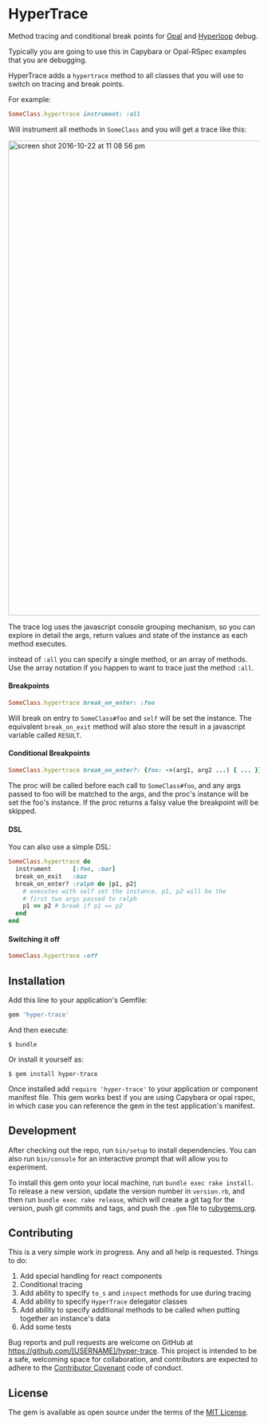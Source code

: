 # HyperTrace

Method tracing and conditional break points for [Opal](http://opalrb.org/) and [Hyperloop](http://ruby-hyperloop.io) debug.

Typically you are going to use this in Capybara or Opal-RSpec examples that you are debugging.

HyperTrace adds a `hypertrace` method to all classes that you will use to switch on tracing and break points.

For example:

```ruby
SomeClass.hypertrace instrument: :all
```

Will instrument all methods in `SomeClass` and you will get a trace like this:

<img width="952" alt="screen shot 2016-10-22 at 11 08 56 pm" src="https://cloud.githubusercontent.com/assets/63146/19624133/48098fce-98b6-11e6-9198-cc5eae836ccf.png">

The trace log uses the javascript console grouping mechanism, so you can explore in detail the args, return values and state of the instance as each method executes.

instead of `:all` you can specify a single method, or an array of methods.  Use the array notation if you happen to want to trace just the method `:all`.

#### Breakpoints

```ruby
SomeClass.hypertrace break_on_enter: :foo
```

Will break on entry to `SomeClass#foo` and `self` will be set the instance. The equivalent `break_on_exit` method will also store the result in a javascript variable called `RESULT`.

#### Conditional Breakpoints

```ruby
SomeClass.hypertrace break_on_enter?: {foo: ->(arg1, arg2 ...) { ... }}
```

The proc will be called before each call to `SomeClass#foo`, and any args passed to foo will be matched to the args, and the proc's instance will be set the foo's instance.  If the proc returns a falsy value the breakpoint will be skipped.

#### DSL

You can also use a simple DSL:

```ruby
SomeClass.hypertrace do
  instrument      [:foo, :bar]
  break_on_exit   :baz
  break_on_enter? :ralph do |p1, p2|
    # executes with self set the instance, p1, p2 will be the
    # first two args passed to ralph
    p1 == p2 # break if p1 == p2
  end
end
```

#### Switching it off

```ruby
SomeClass.hypertrace :off
```

## Installation

Add this line to your application's Gemfile:

```ruby
gem 'hyper-trace'
```

And then execute:

    $ bundle

Or install it yourself as:

    $ gem install hyper-trace

Once installed add `require 'hyper-trace'` to your application or component manifest file.  This gem works best if you are using Capybara or opal rspec, in which case you can reference the gem in the test application's manifest.

## Development

After checking out the repo, run `bin/setup` to install dependencies. You can also run `bin/console` for an interactive prompt that will allow you to experiment.

To install this gem onto your local machine, run `bundle exec rake install`. To release a new version, update the version number in `version.rb`, and then run `bundle exec rake release`, which will create a git tag for the version, push git commits and tags, and push the `.gem` file to [rubygems.org](https://rubygems.org).

## Contributing

This is a very simple work in progress.  Any and all help is requested.  Things to do:

1. Add special handling for react components
2. Conditional tracing
2. Add ability to specify `to_s` and `inspect` methods for use during tracing
3. Add ability to specify `HyperTrace` delegator classes
4. Add ability to specify additional methods to be called when putting together an instance's data
5. Add some tests

Bug reports and pull requests are welcome on GitHub at https://github.com/[USERNAME]/hyper-trace. This project is intended to be a safe, welcoming space for collaboration, and contributors are expected to adhere to the [Contributor Covenant](http://contributor-covenant.org) code of conduct.

## License

The gem is available as open source under the terms of the [MIT License](http://opensource.org/licenses/MIT).
